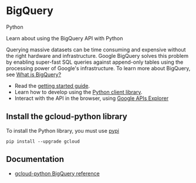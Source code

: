 # BigQuery
Python

Learn about using the BigQuery API with Python

Querying massive datasets can be time consuming and expensive without the right hardware and infrastructure. Google BigQuery solves this problem by enabling super-fast SQL queries against append-only tables using the processing power of Google&#39;s infrastructure. To learn more about BigQuery, see [What is BigQuery?](https://cloud.google.com/bigquery/what-is-bigquery)

* Read the [getting started guide](https://cloud.google.com/bigquery/sign-up).
* Learn how to develop using the [Python client library](https://github.com/GoogleCloudPlatform/gcloud-python).
* Interact with the API in the browser, using [Google APIs Explorer](https://developers.google.com/apis-explorer/#p/bigquery/v2/)

## Install the gcloud-python library
To install the Python library, you must use [pypi](https://pypi.python.org/pypi)

```
pip install --upgrade gcloud
```

## Documentation
* [gcloud-python BigQuery reference](https://googlecloudplatform.github.io/gcloud-python/stable/)